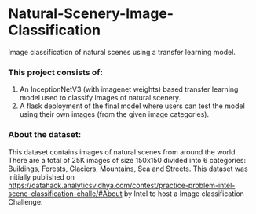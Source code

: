# Natural-Scenery-Image-Classification
Image classification of natural scenes using a transfer learning model.

### This project consists of:
1. An InceptionNetV3 (with imagenet weights) based transfer learning model used to classify images of natural scenery.
2. A flask deployment of the final model where users can test the model using their own images (from the given image categories).

### About the dataset:
This dataset contains images of natural scenes from around the world. There are a total of 25K images of size 150x150 divided into 6 categories: Buildings, Forests, Glaciers, Mountains, Sea and Streets. This dataset was initially published on https://datahack.analyticsvidhya.com/contest/practice-problem-intel-scene-classification-challe/#About by Intel to host a Image classification Challenge.
